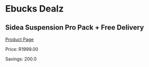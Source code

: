 
# Ebucks Dealz
## Sidea Suspension Pro Pack + Free Delivery
[Product Page](https://www.ebucks.com/web/shop/productSelected.do?prodId=373100455&catId=717342768)

Price: R1999.00

Savings: 200.0


	